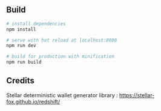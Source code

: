 ## Build

``` bash
# install dependencies
npm install

# serve with hot reload at localhost:8080
npm run dev

# build for production with minification
npm run build
```

## Credits

Stellar deterministic wallet generator library : https://stellar-fox.github.io/redshift/
